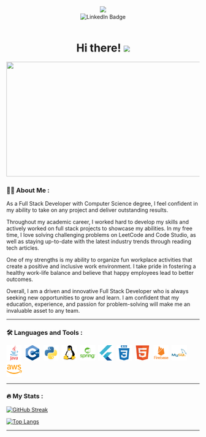 <div id="header" align="center">
  <img src="https://media.giphy.com/media/Rjub7AIEIbXT0tzbr3/giphy.gif" width="100"/>
  <div id="badges">
<!--     <a href="https://www.linkedin.com/in/monika-gadage-55a590137/"> -->
      <img src="https://img.shields.io/badge/LinkedIn-blue?style=for-the-badge&logo=linkedin&logoColor=white" alt="LinkedIn Badge"/>
<!--     </a> -->
  </div>
  <img src="https://komarev.com/ghpvc/?username=monikagadage&style=flat-square&color=blue" alt=""/>
  <h1>
    Hi there!
    <img src="https://media.giphy.com/media/hvRJCLFzcasrR4ia7z/giphy.gif" width="30px"/>
  </h1>
</div>
<div align="center">
  <img src="https://media.giphy.com/media/L1R1tvI9svkIWwpVYr/giphy.gif" width="600" height="300"/>
</div>

### :woman_technologist: About Me :

As a Full Stack Developer with Computer Science degree, I feel confident in my ability to take on any project and deliver outstanding results.

Throughout my academic career, I worked hard to develop my skills and actively worked on full stack projects to showcase my abilities. In my free time, I love solving challenging problems on LeetCode and Code Studio, as well as staying up-to-date with the latest industry trends through reading tech articles.

One of my strengths is my ability to organize fun workplace activities that create a positive and inclusive work environment. I take pride in fostering a healthy work-life balance and believe that happy employees lead to better outcomes.

Overall, I am a driven and innovative Full Stack Developer who is always seeking new opportunities to grow and learn. I am confident that my education, experience, and passion for problem-solving will make me an invaluable asset to any team.

---

### :hammer_and_wrench: Languages and Tools :
<div>
  <img src="https://github.com/devicons/devicon/blob/master/icons/java/java-original-wordmark.svg" title="Java" alt="Java" width="40" height="40"/>&nbsp;
  <img src="https://github.com/devicons/devicon/blob/master/icons/cplusplus/cplusplus-original.svg" title="C++" alt="C++" width="40" height="40"/>&nbsp;
  <img src="https://github.com/devicons/devicon/blob/master/icons/python/python-original.svg" title="Python" alt="Python" width="40" height="40"/>&nbsp;
  <img src="https://github.com/devicons/devicon/blob/master/icons/linux/linux-original.svg" title="Linux" alt="Linux" width="40" height="40"/>&nbsp;
  <img src="https://github.com/devicons/devicon/blob/master/icons/spring/spring-original-wordmark.svg" title="Spring" alt="Spring" width="40" height="40"/>&nbsp;
  <img src="https://github.com/devicons/devicon/blob/master/icons/flutter/flutter-original.svg" title="Flutter" alt="Flutter" width="40" height="40"/>&nbsp;
  <img src="https://github.com/devicons/devicon/blob/master/icons/css3/css3-plain-wordmark.svg"  title="CSS3" alt="CSS" width="40" height="40"/>&nbsp;
  <img src="https://github.com/devicons/devicon/blob/master/icons/html5/html5-original.svg" title="HTML5" alt="HTML" width="40" height="40"/>&nbsp;
  <img src="https://github.com/devicons/devicon/blob/master/icons/firebase/firebase-plain-wordmark.svg" title="Firebase" alt="Firebase" width="40" height="40"/>&nbsp;
  <img src="https://github.com/devicons/devicon/blob/master/icons/mysql/mysql-original-wordmark.svg" title="MySQL"  alt="MySQL" width="40" height="40"/>&nbsp;
  <img src="https://github.com/devicons/devicon/blob/master/icons/amazonwebservices/amazonwebservices-plain-wordmark.svg" title="AWS" alt="AWS" width="40" height="40"/>&nbsp;
  
---

### :fire: My Stats :
[![GitHub Streak](http://github-readme-streak-stats.herokuapp.com?user=monikagadage&theme=dark&background=000000)](https://git.io/streak-stats)

[![Top Langs](https://github-readme-stats.vercel.app/api/top-langs/?username=monikagadage&layout=compact&theme=vision-friendly-dark)](https://github.com/anuraghazra/github-readme-stats)

---
